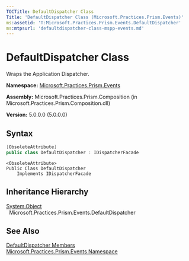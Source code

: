 ```yaml
---
TOCTitle: DefaultDispatcher Class
Title: 'DefaultDispatcher Class (Microsoft.Practices.Prism.Events)'
ms:assetid: 'T:Microsoft.Practices.Prism.Events.DefaultDispatcher'
ms:mtpsurl: 'defaultdispatcher-class-mspp-events.md'
---
```



# DefaultDispatcher Class

Wraps the Application Dispatcher.

**Namespace:** [Microsoft.Practices.Prism.Events](/patterns-practices/reference/mspp-events-namespace)

**Assembly:** Microsoft.Practices.Prism.Composition (in Microsoft.Practices.Prism.Composition.dll)

**Version:** 5.0.0.0 (5.0.0.0)

## Syntax
```C#
[ObsoleteAttribute]
public class DefaultDispatcher : IDispatcherFacade
```
```VB
<ObsoleteAttribute> 
Public Class DefaultDispatcher
	Implements IDispatcherFacade
```

## Inheritance Hierarchy

[System.Object](http://msdn.microsoft.com/en-us/library/e5kfa45b)  
  Microsoft.Practices.Prism.Events.DefaultDispatcher

## See Also

[DefaultDispatcher Members](/patterns-practices/reference/defaultdispatcher-members-mspp-events)<br/>
[Microsoft.Practices.Prism.Events Namespace](/patterns-practices/reference/mspp-events-namespace)<br/>